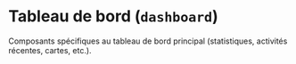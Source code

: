# Tableau de bord (`dashboard`)

Composants spécifiques au tableau de bord principal (statistiques, activités récentes, cartes, etc.).
